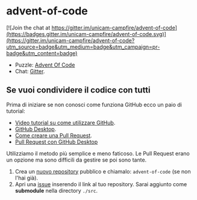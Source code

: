 # advent-of-code

[![Join the chat at https://gitter.im/unicam-campfire/advent-of-code](https://badges.gitter.im/unicam-campfire/advent-of-code.svg)](https://gitter.im/unicam-campfire/advent-of-code?utm_source=badge&utm_medium=badge&utm_campaign=pr-badge&utm_content=badge)

- Puzzle: [Advent Of Code](http://adventofcode.com)
- Chat: [Gitter](https://gitter.im/unicam-campfire/advent-of-code?utm_source=share-link&utm_medium=link&utm_campaign=share-link).

## Se vuoi condividere il codice con tutti

Prima di iniziare se non conosci come funziona GitHub ecco un paio di tutorial:

- [Video tutorial su come utilizzare GitHub](https://www.youtube.com/results?search_query=Github+guide).
- [GitHub Desktop](https://www.youtube.com/results?search_query=github+desktop+tutorial).
- [Come creare una Pull Request](https://www.youtube.com/results?search_query=github+pull+request).
- [Pull Request con GitHub Desktop](https://www.youtube.com/results?search_query=github+desktop+pull+request)

Utilizziamo il metodo più semplice e meno faticoso. Le Pull Request erano un opzione ma sono difficili da gestire se poi sono tante.

1. Crea un [nuovo repository](https://github.com/new) pubblico e chiamalo: `advent-of-code` (se non l'hai già).
2. Apri una [issue](https://github.com/unicam-campfire/advent-of-code/issues/new) inserendo il link al tuo repository. Sarai aggiunto come **submodule** nella directory `./src`.
